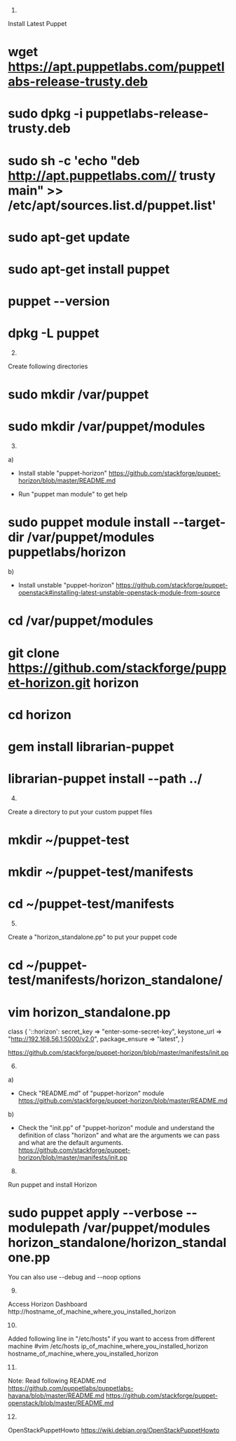 
1)
Install Latest Puppet

# wget https://apt.puppetlabs.com/puppetlabs-release-trusty.deb
# sudo dpkg -i puppetlabs-release-trusty.deb
# sudo sh -c 'echo "deb http://apt.puppetlabs.com// trusty main" >> /etc/apt/sources.list.d/puppet.list'

# sudo apt-get update

# sudo apt-get install puppet

# puppet --version

# dpkg -L puppet

2)
Create following directories
# sudo mkdir /var/puppet
# sudo mkdir /var/puppet/modules

3)
a)
* Install stable "puppet-horizon"
https://github.com/stackforge/puppet-horizon/blob/master/README.md

* Run "puppet man module" to get help

# sudo puppet module install --target-dir /var/puppet/modules puppetlabs/horizon

b)
* Install unstable "puppet-horizon"
https://github.com/stackforge/puppet-openstack#installing-latest-unstable-openstack-module-from-source

# cd /var/puppet/modules
# git clone https://github.com/stackforge/puppet-horizon.git horizon
# cd horizon
# gem install librarian-puppet
# librarian-puppet install --path ../

4)
Create a directory to put your custom puppet files
# mkdir ~/puppet-test
# mkdir ~/puppet-test/manifests
# cd  ~/puppet-test/manifests

5)
Create a "horizon_standalone.pp" to put your puppet code
# cd  ~/puppet-test/manifests/horizon_standalone/
# vim horizon_standalone.pp

class { '::horizon':
    secret_key => "enter-some-secret-key",
    keystone_url => "http://192.168.56.1:5000/v2.0",
    package_ensure => "latest",
  }


https://github.com/stackforge/puppet-horizon/blob/master/manifests/init.pp

6)
a)
* Check "README.md" of "puppet-horizon" module
https://github.com/stackforge/puppet-horizon/blob/master/README.md

b)
* Check the "init.pp" of "puppet-horizon" module and understand the definition of class "horizon" and what are the arguments we can pass and what are the default arguments.
https://github.com/stackforge/puppet-horizon/blob/master/manifests/init.pp

8)
Run puppet and install Horizon
# sudo puppet apply  --verbose --modulepath /var/puppet/modules horizon_standalone/horizon_standalone.pp

You can also use --debug and --noop options

9)
Access Horizon Dashboard
http://hostname_of_machine_where_you_installed_horizon

10)
Added following line in "/etc/hosts" if you want to access from different machine
#vim /etc/hosts
ip_of_machine_where_you_installed_horizon hostname_of_machine_where_you_installed_horizon

11)
Note: Read following README.md
https://github.com/puppetlabs/puppetlabs-havana/blob/master/README.md
https://github.com/stackforge/puppet-openstack/blob/master/README.md

12)
OpenStackPuppetHowto
https://wiki.debian.org/OpenStackPuppetHowto




